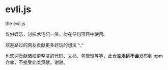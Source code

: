 # evli.js
the evli.js

仅供娱乐，讨技术宅们一笑，勿在任何项目中使用。

欢迎路过的网友贡献更多好玩的想法 ^_^

也欢迎贡献诸如更整洁的代码、文档、包管理等等，此仓库**永远不会**发布到 npm 仓库，不接受此类贡献，谢谢。
